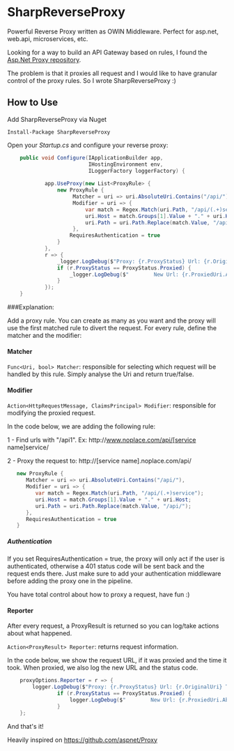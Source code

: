 SharpReverseProxy
=================

Powerful Reverse Proxy written as OWIN Middleware. Perfect for asp.net, web.api, microservices, etc.

Looking for a way to build an API Gateway based on rules, I found the [Asp.Net Proxy repository](https://github.com/aspnet/Proxy).

The problem is that it proxies all request and I would like to have granular control of the proxy rules. So I wrote SharpReverseProxy :)

## How to Use

Add SharpReverseProxy via Nuget

    Install-Package SharpReverseProxy

Open your *Startup.cs* and configure your reverse proxy:

```csharp
    public void Configure(IApplicationBuilder app, 
                          IHostingEnvironment env, 
                          ILoggerFactory loggerFactory) {
                        
            app.UseProxy(new List<ProxyRule> {
                new ProxyRule {
                     Matcher = uri => uri.AbsoluteUri.Contains("/api/"),
                     Modifier = uri => {
                         var match = Regex.Match(uri.Path, "/api/(.+)service");
                         uri.Host = match.Groups[1].Value + "." + uri.Host;
                         uri.Path = uri.Path.Replace(match.Value, "/api/");
                     },
                    RequiresAuthentication = true
                }
            },
            r => {
                _logger.LogDebug($"Proxy: {r.ProxyStatus} Url: {r.OriginalUri} Time: {r.Elipsed}");
                if (r.ProxyStatus == ProxyStatus.Proxied) {
                    _logger.LogDebug($"        New Url: {r.ProxiedUri.AbsoluteUri} Status: {r.HttpStatusCode}");
                }
            });
	}
```

###Explanation:

Add a proxy rule. You can create as many as you want and the proxy will use the first matched rule to divert the request.
For every rule, define the matcher and the modifier:

#### Matcher
```Func<Uri, bool> Matcher```: responsible for selecting which request will be handled by this rule. Simply analyse the Uri and return true/false.

#### Modifier
```Action<HttpRequestMessage, ClaimsPrincipal> Modifier```: responsible for modifying the proxied request.

In the code below, we are adding the following rule:


1 - Find urls with "/api1".  Ex: http<nolink>://www.noplace.com/api/[service name]service/

2 - Proxy the request to: http<nolink>://[service name].noplace.com/api/

```csharp
   new ProxyRule {
      Matcher = uri => uri.AbsoluteUri.Contains("/api/"),
      Modifier = uri => {
         var match = Regex.Match(uri.Path, "/api/(.+)service");
         uri.Host = match.Groups[1].Value + "." + uri.Host;
         uri.Path = uri.Path.Replace(match.Value, "/api/");
      },
      RequiresAuthentication = true
   }
```
##### Authentication

If you set RequiresAuthentication = true, the proxy will only act if the user is authenticated, otherwise a 401 status code will be sent back and the request ends there. Just make sure to add your authentication middleware before adding the proxy one in the pipeline.

You have total control about how to proxy a request, have fun :)

#### Reporter
After every request, a ProxyResult is returned so you can log/take actions about what happened.

```Action<ProxyResult> Reporter```: returns request information.

In the code below, we show the request URL, if it was proxied and the time it took. When proxied, we also log the new URL and the status code.
```csharp
    proxyOptions.Reporter = r => {
		logger.LogDebug($"Proxy: {r.ProxyStatus} Url: {r.OriginalUri} Time: {r.Elipsed}");
                if (r.ProxyStatus == ProxyStatus.Proxied) {
                    logger.LogDebug($"        New Url: {r.ProxiedUri.AbsoluteUri} Status: {r.HttpStatusCode}");
                }
    };
```

And that's it!

Heavily inspired on https://github.com/aspnet/Proxy
